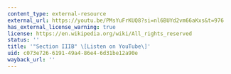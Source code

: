 ```yaml
---
content_type: external-resource
external_url: https://youtu.be/PMsYuFrKUQ8?si=nl6BUYd2vm66aKxs&t=976
has_external_license_warning: true
license: https://en.wikipedia.org/wiki/All_rights_reserved
status: ''
title: '"Section IIIB" \[Listen on YouTube\]'
uid: c073e726-6191-49a4-86e4-6d31be12a90e
wayback_url: ''
---
```

